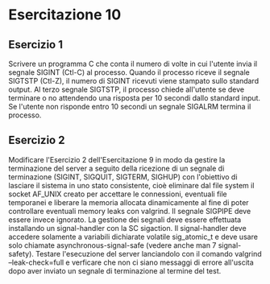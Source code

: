 # Esercitazione 10
## Esercizio 1
Scrivere un programma C che conta il numero di volte in cui l'utente invia il segnale SIGINT (Ctl-C) al processo. Quando il processo riceve il segnale SIGTSTP (Ctl-Z), il numero di SIGINT ricevuti viene stampato sullo standard output. Al terzo segnale SIGTSTP, il processo chiede all'utente se deve terminare o no attendendo una risposta per 10 secondi dallo standard input. Se l'utente non risponde entro 10 secondi un segnale SIGALRM termina il processo.

## Esercizio 2
Modificare l'Esercizio 2 dell'Esercitazione 9 in modo da gestire la terminazione del server a seguito della ricezione di un segnale di terminazione (SIGINT, SIGQUIT, SIGTERM, SIGHUP) con l'obiettivo di lasciare il sistema in uno stato consistente, cioè eliminare dal file system il socket AF_UNIX creato per accettare le connessioni, eventuali file temporanei e liberare la memoria allocata dinamicamente al fine di poter controllare eventuali memory leaks con valgrind. Il segnale SIGPIPE deve essere invece ignorato. La gestione dei segnali deve essere effettuata installando un signal-handler con la SC sigaction. Il signal-handler deve accedere solamente a variabili dichiarate volatile sig_atomic_t e deve usare solo chiamate asynchronous-signal-safe (vedere anche man 7 signal-safety).
Testare l'esecuzione del server lanciandolo con il comando valgrind –leak-check=full e verficare che non ci siano messaggi di errore all'uscita dopo aver inviato un segnale di terminazione al termine del test.
